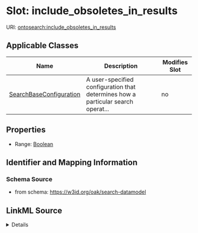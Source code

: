 # Slot: include_obsoletes_in_results

URI: [ontosearch:include_obsoletes_in_results](https://w3id.org/oak/search-datamodel/include_obsoletes_in_results)



<!-- no inheritance hierarchy -->




## Applicable Classes

| Name | Description | Modifies Slot |
| --- | --- | --- |
[SearchBaseConfiguration](SearchBaseConfiguration.md) | A user-specified configuration that determines how a particular search operat... |  no  |







## Properties

* Range: [Boolean](Boolean.md)





## Identifier and Mapping Information







### Schema Source


* from schema: https://w3id.org/oak/search-datamodel




## LinkML Source

<details>
```yaml
name: include_obsoletes_in_results
deprecated: use properties to explicitly list properties
from_schema: https://w3id.org/oak/search-datamodel
rank: 1000
alias: include_obsoletes_in_results
owner: SearchBaseConfiguration
domain_of:
- SearchBaseConfiguration
range: boolean

```
</details>